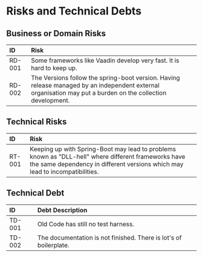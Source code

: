 # Risks and Technical Debts

## Business or Domain Risks

| ID     | Risk             |
| :----- | :--------------- |
| RD-001 | Some frameworks like Vaadin develop very fast. It is hard to keep up. |
| RD-002 | The Versions follow the spring-boot version. Having release managed by an independent external organisation may put a burden on the collection development. |

## Technical Risks

| ID     | Risk             |
| :----- | :--------------- |
| RT-001 | Keeping up with Spring-Boot may lead to problems known as "DLL-hell" where different frameworks have the same dependency in different versions which may lead to incompatibilities. |

## Technical Debt

| ID     | Debt Description |
| :----- | :--------------- |
| TD-001 | Old Code has still no test harness. |
| TD-002 | The documentation is not finished. There is lot's of boilerplate. |
